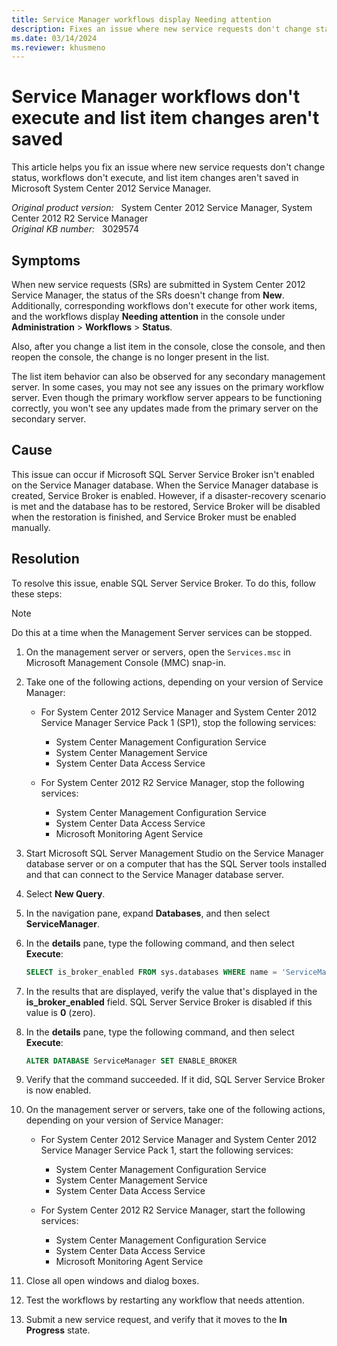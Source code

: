 ```yaml
---
title: Service Manager workflows display Needing attention
description: Fixes an issue where new service requests don't change status, workflows don't execute, and list item changes aren't saved in System Center 2012 Service Manager.
ms.date: 03/14/2024
ms.reviewer: khusmeno
---
```

# Service Manager workflows don't execute and list item changes aren't saved

This article helps you fix an issue where new service requests don't change status, workflows don't execute, and list item changes aren't saved in Microsoft System Center 2012 Service Manager.

_Original product version:_ &nbsp; System Center 2012 Service Manager, System Center 2012 R2 Service Manager  
_Original KB number:_ &nbsp; 3029574

## Symptoms

When new service requests (SRs) are submitted in System Center 2012 Service Manager, the status of the SRs doesn't change from **New**. Additionally, corresponding workflows don't execute for other work items, and the workflows display **Needing attention** in the console under **Administration** > **Workflows** > **Status**.

Also, after you change a list item in the console, close the console, and then reopen the console, the change is no longer present in the list.

The list item behavior can also be observed for any secondary management server. In some cases, you may not see any issues on the primary workflow server. Even though the primary workflow server appears to be functioning correctly, you won't see any updates made from the primary server on the secondary server.

## Cause

This issue can occur if Microsoft SQL Server Service Broker isn't enabled on the Service Manager database. When the Service Manager database is created, Service Broker is enabled. However, if a disaster-recovery scenario is met and the database has to be restored, Service Broker will be disabled when the restoration is finished, and Service Broker must be enabled manually.

## Resolution

To resolve this issue, enable SQL Server Service Broker. To do this, follow these steps:

> [!NOTE]
> Do this at a time when the Management Server services can be stopped.

1. On the management server or servers, open the `Services.msc` in Microsoft Management Console (MMC) snap-in.
2. Take one of the following actions, depending on your version of Service Manager:

    - For System Center 2012 Service Manager and System Center 2012 Service Manager Service Pack 1 (SP1), stop the following services:

        - System Center Management Configuration Service
        - System Center Management Service
        - System Center Data Access Service

    - For System Center 2012 R2 Service Manager, stop the following services:

        - System Center Management Configuration Service
        - System Center Data Access Service
        - Microsoft Monitoring Agent Service

3. Start Microsoft SQL Server Management Studio on the Service Manager database server or on a computer that has the SQL Server tools installed and that can connect to the Service Manager database server.

4. Select **New Query**.
5. In the navigation pane, expand **Databases**, and then select **ServiceManager**.
6. In the **details** pane, type the following command, and then select **Execute**:

    ```sql
    SELECT is_broker_enabled FROM sys.databases WHERE name = 'ServiceManager'
    ```

7. In the results that are displayed, verify the value that's displayed in the **is_broker_enabled** field. SQL Server Service Broker is disabled if this value is **0** (zero).

8. In the **details** pane, type the following command, and then select **Execute**:

    ```sql
    ALTER DATABASE ServiceManager SET ENABLE_BROKER
    ```

9. Verify that the command succeeded. If it did, SQL Server Service Broker is now enabled.

10. On the management server or servers, take one of the following actions, depending on your version of Service Manager:

    - For System Center 2012 Service Manager and System Center 2012 Service Manager Service Pack 1, start the following services:

        - System Center Management Configuration Service
        - System Center Management Service
        - System Center Data Access Service

    - For System Center 2012 R2 Service Manager, start the following services:

        - System Center Management Configuration Service
        - System Center Data Access Service
        - Microsoft Monitoring Agent Service

11. Close all open windows and dialog boxes.
12. Test the workflows by restarting any workflow that needs attention.
13. Submit a new service request, and verify that it moves to the **In Progress** state.
